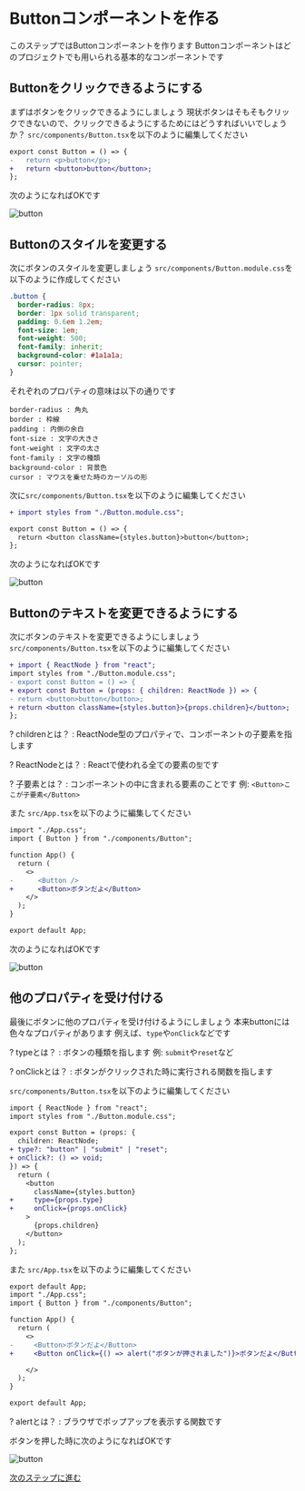 # Buttonコンポーネントを作る
このステップではButtonコンポーネントを作ります
Buttonコンポーネントはどのプロジェクトでも用いられる基本的なコンポーネントです


## Buttonをクリックできるようにする
まずはボタンをクリックできるようにしましょう
現状ボタンはそもそもクリックできないので、クリックできるようにするためにはどうすればいいでしょうか？
`src/components/Button.tsx`を以下のように編集してください

```diff ts
export const Button = () => {
-   return <p>button</p>;
+   return <button>button</button>;
};
```

次のようになればOKです

![button](medias/2.png)


## Buttonのスタイルを変更する
次にボタンのスタイルを変更しましょう
`src/components/Button.module.css`を以下のように作成してください

```css
.button {
  border-radius: 8px;
  border: 1px solid transparent;
  padding: 0.6em 1.2em;
  font-size: 1em;
  font-weight: 500;
  font-family: inherit;
  background-color: #1a1a1a;
  cursor: pointer;
}
```

それぞれのプロパティの意味は以下の通りです
```
border-radius : 角丸
border : 枠線
padding : 内側の余白
font-size : 文字の大きさ
font-weight : 文字の太さ
font-family : 文字の種類
background-color : 背景色
cursor : マウスを乗せた時のカーソルの形
```

次に`src/components/Button.tsx`を以下のように編集してください

```diff ts
+ import styles from "./Button.module.css";

export const Button = () => {
  return <button className={styles.button}>button</button>;
};
```

次のようになればOKです

![button](medias/3.png)


## Buttonのテキストを変更できるようにする
次にボタンのテキストを変更できるようにしましょう
`src/components/Button.tsx`を以下のように編集してください

```diff ts
+ import { ReactNode } from "react";
import styles from "./Button.module.css";
- export const Button = () => {
+ export const Button = (props: { children: ReactNode }) => {
- return <button>button</button>;
+ return <button className={styles.button}>{props.children}</button>;
};
```

? childrenとは？
: ReactNode型のプロパティで、コンポーネントの子要素を指します

? ReactNodeとは？
: Reactで使われる全ての要素の`型`です

? 子要素とは？
: コンポーネントの中に含まれる要素のことです
例: `<Button>ここが子要素</Button>`


また `src/App.tsx`を以下のように編集してください

```diff ts
import "./App.css";
import { Button } from "./components/Button";

function App() {
  return (
    <>
-      <Button />
+      <Button>ボタンだよ</Button>
    </>
  );
}

export default App;
```

次のようになればOKです

![button](medias/4.png)


## 他のプロパティを受け付ける
最後にボタンに他のプロパティを受け付けるようにしましょう
本来buttonには色々なプロパティがあります
例えば、`type`や`onClick`などです

? typeとは？
: ボタンの種類を指します
例: `submit`や`reset`など

? onClickとは？
: ボタンがクリックされた時に実行される関数を指します

`src/components/Button.tsx`を以下のように編集してください

```diff ts
import { ReactNode } from "react";
import styles from "./Button.module.css";

export const Button = (props: {
  children: ReactNode;
+ type?: "button" | "submit" | "reset";
+ onClick?: () => void;
}) => {
  return (
    <button
      className={styles.button}
+     type={props.type}
+     onClick={props.onClick}
    >
      {props.children}
    </button>
  );
};
```

また `src/App.tsx`を以下のように編集してください

```diff ts
export default App;
import "./App.css";
import { Button } from "./components/Button";

function App() {
  return (
    <>
-     <Button>ボタンだよ</Button>
+     <Button onClick={() => alert("ボタンが押されました")}>ボタンだよ</Button>

    </>
  );
}

export default App;
```
? alertとは？
: ブラウザでポップアップを表示する関数です

ボタンを押した時に次のようになればOKです

![button](medias/5.png)

[次のステップに進む](https://github.com/tosaken1116/penguin-hack-ui-tutoreal/blob/main/docs/3.md)
